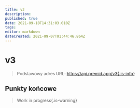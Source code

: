 ```yaml
---
title: v3
description:
published: true
date: 2021-09-18T14:31:03.010Z
tags:
editor: markdown
dateCreated: 2021-09-07T01:44:46.864Z
---
```


# v3

> Podstawowy adres URL: https://api.premid.app/v3{.is-info}


## Punkty końcowe
> Work in progress{.is-warning}